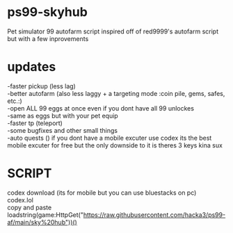 # ps99-skyhub
Pet simulator 99 autofarm script
inspired off of red9999's autofarm script but with a few inprovements
# updates
  -faster pickup (less lag)                                                                                                      
  -better autofarm (also less laggy + a targeting mode :coin pile, gems, safes, etc.:)                                                                                                      
  -open ALL 99 eggs at once even if you dont have all 99 unlockes                                                                                                      
  -same as eggs but with your pet equip                                                                                                      
  -faster tp (teleport)                                                                                                      
  -some bugfixes and other small things                                                                                                      
  -auto quests ()
if you dont have a mobile excuter use codex its the best mobile excuter for free but the only downside to it is theres 3 keys kina sux                                                                                                      
# SCRIPT
codex download (its for mobile but you can use bluestacks on pc)                                                                                          
codex.lol                                                                                          
copy and paste                                                                                                       
loadstring(game:HttpGet("https://raw.githubusercontent.com/hacka3/ps99-af/main/sky%20hub"))()

